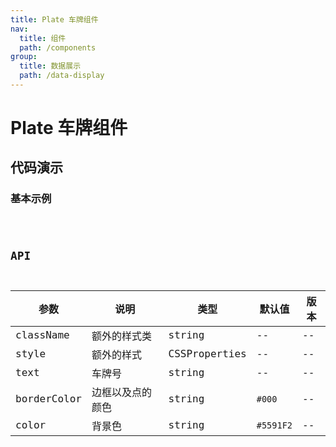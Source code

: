 ```yaml
---
title: Plate 车牌组件
nav:
  title: 组件
  path: /components
group:
  title: 数据展示
  path: /data-display
---
```


# Plate 车牌组件

## 代码演示

### 基本示例

<code src="./demo/demo-01.tsx" />

## API

| 参数        | 说明             | 类型          | 默认值    | 版本 |
| ----------- | ---------------- | ------------- | --------- | ---- |
| className   | 额外的样式类     | string        | --        | --   |
| style       | 额外的样式       | CSSProperties | --        | --   |
| text        | 车牌号           | string        | --        | --   |
| borderColor | 边框以及点的颜色 | string        | `#000`    | --   |
| color       | 背景色           | string        | `#5591F2` | --   |
